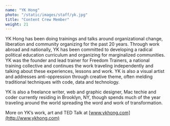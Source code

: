 ```yaml
---
name: "YK Hong"
photo: "/static/images/staff/yk.jpg"
title: "Content Crew Member"
weight: 21
---
```

YK Hong has been doing trainings and talks around organizational change, liberation and community organizing for the past 20 years. Through work abroad and nationally, YK has been committed to developing a radical political education curriculum and organizing for marginalized communities. YK was the founder and lead trainer for Freedom Trainers, a national training collective and continues the work traveling independently and talking about these experiences, lessons and work. YK is also a visual artist and addresses anti-oppression through creative theme, often melding traditional techniques with code, data and technology.

YK is also a freelance writer, web and graphic designer, Mac techie and coder currently residing in Brooklyn, NY, though spends much of the year traveling around the world spreading the word and work of transformation.

More on YK’s work, art and TED Talk at [www.ykhong.com](http://www.ykhong.com)